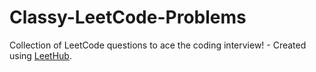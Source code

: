 # Classy-LeetCode-Problems
Collection of LeetCode questions to ace the coding interview! - Created using [LeetHub](https://github.com/QasimWani/LeetHub).
